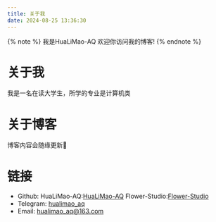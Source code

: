 ```yaml
---
title: 关于我
date: 2024-08-25 13:36:30
---
```

{% note  %}
我是HuaLiMao-AQ
欢迎你访问我的博客!
{% endnote %}

关于我
=====
我是一名在读大学生，所学的专业是计算机类

关于博客
======
博客内容会随缘更新🤪

链接
=====
- Github:
HuaLiMao-AQ:[HuaLiMao-AQ](https://github.com/2.HuaLiMao-AQ)
Flower-Studio:[Flower-Studio](https://github.com/Flower-Studio)
- Telegram: [hualimao_aq](https://t.me/hualimao_aq)
- Email: <hualimao_aq@163.com>